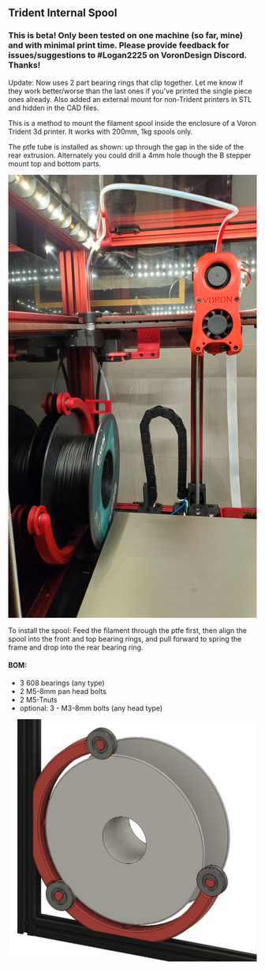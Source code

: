 ## Trident Internal Spool

### This is beta!  Only been tested on one machine (so far, mine) and with minimal print time. Please provide feedback for issues/suggestions to #Logan2225 on VoronDesign Discord.  Thanks! 

Update: Now uses 2 part bearing rings that clip together. Let me know if they work better/worse than the last ones if you've printed the single piece ones already. 
Also added an external mount for non-Trident printers in STL and hidden in the CAD files. 

This is a method to mount the filament spool inside the enclosure of a Voron Trident 3d printer. It works with 200mm, 1kg spools only. 

The ptfe tube is installed as shown: up through the gap in the side of the rear extrusion. Alternately you could drill a 4mm hole though the B stepper mount top and bottom parts. 

![Trident Installation](TI.jpg)

To install the spool: Feed the filament through the ptfe first, then align the spool into the front and top bearing rings, and pull forward to spring the frame and drop into the rear bearing ring. 




#### BOM:
- 3 608 bearings (any type)
- 2 M5-8mm pan head bolts
- 2 M5-Tnuts
- optional: 3 - M3-8mm bolts (any head type)

![Trident Internal Spool](TIS.png)
